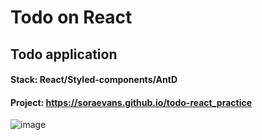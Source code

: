 # Todo on React

## Todo application

#### Stack: React/Styled-components/AntD
#### Project: https://soraevans.github.io/todo-react_practice

![image](https://github.com/SoraEvans/todo-react_practice/assets/96630749/35cde9e3-045b-4c24-84c1-36c1966ebefe)
